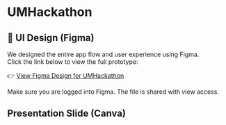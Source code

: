 ﻿# UMHackathon
## 🎨 UI Design (Figma)

We designed the entire app flow and user experience using Figma.  
Click the link below to view the full prototype:

👉 [View Figma Design for UMHackathon](https://www.figma.com/design/nZWH1P8szS1F1jbNWacE6M/UMHackathon?node-id=0-1&t=JjOMFhERBcH1PX0O-1)

Make sure you are logged into Figma. The file is shared with view access.


## Presentation Slide (Canva)


